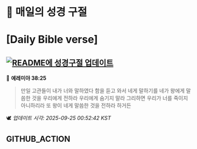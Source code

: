 # 🙏 매일의 성경 구절
# [Daily Bible verse]
## [![README에 성경구절 업데이트](https://github.com/DONGSUKA/first_test/actions/workflows/update-readme-bible.yml/badge.svg)](https://github.com/DONGSUKA/first_test/actions/workflows/update-readme-bible.yml)
<!-- START_BIBLE_VERSE -->
📖 **예레미야 38:25**
> 만일 고관들이 내가 너와 말하였다 함을 듣고 와서 네게 말하기를 네가 왕에게 말씀한 것을 우리에게 전하라 우리에게 숨기지 말라 그리하면 우리가 너를 죽이지 아니하리라 또 왕이 네게 말씀한 것을 전하라 하거든

🕊️ _업데이트 시각: 2025-09-25 00:52:42 KST_
  <!-- END_BIBLE_VERSE -->
## GITHUB_ACTION
